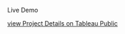 Live Demo

[view Project Details on Tableau Public](https://public.tableau.com/views/Countriesandrevenuecategory/Sheet1?:language=en-US&:display_count=n&:origin=viz_share_link)


<!-- 
This <script> tag links to the Embedding API library as a JavaScript ES6 module. 
To use the library in your web application, you need to set the type attribute to 
module in the <script> tag. 
-->

<script type="module" src="https://public.tableau.com/javascripts/api/tableau.embedding.3.latest.min.js"></script>

<!-- 
Initialize the API as part of your HTML code by using the <tableau-viz> web component. 
After linking to the API library, the following code is all you need to embed a Tableau view into your HTML pages.
-->

<tableau-viz id="tableauViz"       
  src='https://public.tableau.com/views/Countriesandrevenuecategory/Sheet1?:language=en-US&:display_count=n&:origin=viz_share_link'      
  height='600px' width='600px' toolbar='bottom' hide-tabs>
</tableau-viz>



